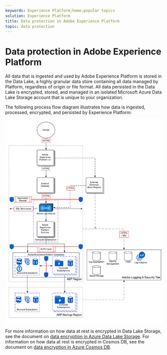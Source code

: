 ```yaml
---
keywords: Experience Platform;home;popular topics
solution: Experience Platform
title: Data protection in Adobe Experience Platform
topic: data protection
---
```


# Data protection in Adobe Experience Platform

All data that is ingested and used by Adobe Experience Platform is stored in the Data Lake, a highly granular data store containing all data managed by Platform, regardless of origin or file format. All data persisted in the Data Lake is encrypted, stored, and managed in an isolated Microsoft Azure Data Lake Storage account that is unique to your organization.

The following process flow diagram illustrates how data is ingested, processed, encrypted, and persisted by Experience Platform:

![](images/data-protection/flow.png)

For more information on how data at rest is encrypted in Data Lake Storage, see the document on [data encryption in Azure Data Lake Storage](https://docs.microsoft.com/en-us/azure/data-lake-store/data-lake-store-encryption). For information on how data at rest is encrypted in Cosmos DB, see the document on [data encryption in Azure Cosmos DB](https://docs.microsoft.com/en-us/azure/cosmos-db/database-encryption-at-rest).